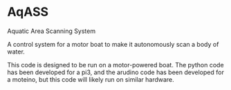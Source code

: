 # AqASS
Aquatic Area Scanning System

A control system for a motor boat to make it autonomously scan a body of water.

This code is designed to be run on a motor-powered boat. The python code has been 
developed for a pi3, and the arudino code has been developed for a moteino, but this code will likely run on similar hardware.
